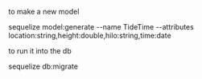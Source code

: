 

to make a new model
 
 sequelize model:generate --name TideTime --attributes location:string,height:double,hilo:string,time:date

 to run it into the db

sequelize db:migrate


